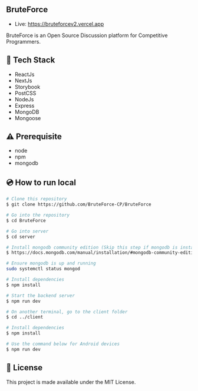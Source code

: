 ## BruteForce
 - Live: https://bruteforcev2.vercel.app

BruteForce is an Open Source Discussion platform for Competitive Programmers. 

## :rocket: Tech Stack

- ReactJs
- NextJs
- Storybook
- PostCSS
- NodeJs
- Express
- MongoDB
- Mongoose

## :warning: Prerequisite

- node
- npm
- mongodb

## :cd: How to run local

```bash
# Clone this repository
$ git clone https://github.com/BruteForce-CP/BruteForce

# Go into the repository
$ cd BruteForce

# Go into server
$ cd server

# Install mongodb community edition (Skip this step if mongodb is installed)
$ https://docs.mongodb.com/manual/installation/#mongodb-community-edition-installation-tutorials

# Ensure mongodb is up and running
sudo systemctl status mongod

# Install dependencies
$ npm install

# Start the backend server
$ npm run dev

# On another terminal, go to the client folder
$ cd ../client

# Install dependencies
$ npm install

# Use the command below for Android devices
$ npm run dev
```

## :memo: License

This project is made available under the MIT License.
